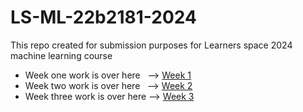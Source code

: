 # LS-ML-22b2181-2024
This repo created for submission purposes for Learners space 2024 machine learning course
- Week one work is over here &nbsp;  --> <a href = 'https://github.com/Galacterzz/LS-ML-22b2181-2024-/tree/main/Week%201'> Week 1 </a>
- Week two work is over here &nbsp; --> <a href = 'https://github.com/Galacterzz/LS-ML-22b2181-2024-/tree/main/Week%202'> Week 2 </a>
- Week three work is over here --> <a href = 'https://github.com/Galacterzz/LS-ML-22b2181-2024-/tree/main/Week%203'> Week 3 </a>
